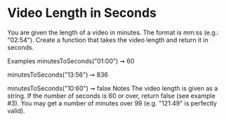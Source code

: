 # Video Length in Seconds

You are given the length of a video in minutes. The format is mm:ss (e.g.: "02:54"). Create a function that takes the video length and return it in seconds.

Examples
minutesToSeconds("01:00") ➞ 60

minutesToSeconds("13:56") ➞ 836

minutesToSeconds("10:60") ➞ false
Notes
The video length is given as a string.
If the number of seconds is 60 or over, return false (see example #3).
You may get a number of minutes over 99 (e.g. "121:49" is perfectly valid).
